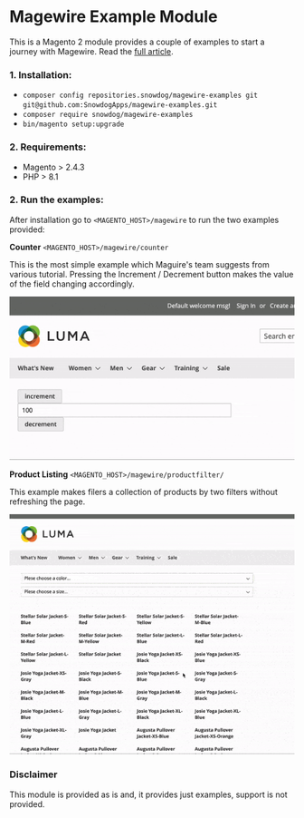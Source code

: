 # Magewire Example Module

This is a Magento 2 module provides a couple of examples to start a journey with Magewire. Read the [full article](https://snow.dog/blog/magewire-game-changer-for-magento-from-hyva).

### 1. Installation:
* `composer config repositories.snowdog/magewire-examples git git@github.com:SnowdogApps/magewire-examples.git`
* `composer require snowdog/magewire-examples`
* `bin/magento setup:upgrade`

### 2. Requirements:
* Magento > 2.4.3
* PHP > 8.1

### 2. Run the examples:
After installation go to `<MAGENTO_HOST>/magewire` to run the two examples provided:

**Counter** `<MAGENTO_HOST>/magewire/counter`

This is the most simple example which Maguire's team suggests from various tutorial. 
Pressing the Increment / Decrement button makes the value of the field changing accordingly.

![counter.gif](./assets/counter.gif)


**Product Listing** `<MAGENTO_HOST>/magewire/productfilter/`

This example makes filers a collection of products by two filters without refreshing the page.

![filter-anim.gif](./assets/filter-anim.gif)

### Disclaimer
This module is provided as is and, it provides just examples, support is not provided.
